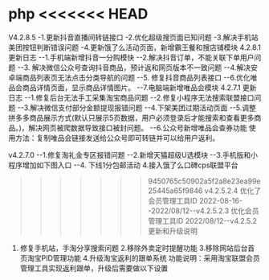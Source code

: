 php
<<<<<<< HEAD
=======
V4.2.8.5
-1.更新抖音直播间转链接口
-2.优化超级搜页面已知问题
-3.解决手机站美团按钮判断错误问题
-4.更新饿了么活动页面，新增霸王餐和搜店铺模块
4.2.8.1 更新日志
--1.手机端新增抖音一分购模快
--2.解决抖音订单，不能关联下单用户问题
--3. 解决微信公众号查询抖音商品，预计返和网页版本不一致问题
--4.解决安卓端商品列表页无法点击分类导航的问题
--5. 修复抖音商品列表接口
--6.优化唯品会商品详情页面，显示商品详情图片。
--7.电脑端新增唯品会模块
4.2.7.1 更新日志
--1.修复后台无法手工采集淘宝商品问题
--2.修复小程序无法搜索联盟接口问题
--3.解决微信支付部分金额提现报错问题
--4.下架美团过期活动页面
--5.调整拼多多商品展示方式(默认只展示5页数据，用户必须登录后才能搜索和查看更多商品。)，解决网页被爬数据导致接口被封问题。
--6.公众号新增唯品会查券功能
使用方法：复制唯品会链接发送给公众号即可转链并可以给用户返利。


v4.2.7.0
--1.修复淘礼金专区报错问题
--2.新增天猫超级U选模块
--3.手机版和小程序增加如下图入口
--4. 下线1分包邮活动
4.接入饿了么口碑cps联盟平台
>>>>>>> 9450765c50902a5f2a8e23ea99e25445a65f9846
v4.2.5.2.4
优化了会员管理工具ID
2022-08-16--2022/08/12--v4.2.5.2.3
优化会员管理工具ID
2022/08/12--v4.2.5.2更新和升级说明
1. 修复手机站，手淘分享搜索问题
2.移除外卖定时提醒功能
3.移除网站后台首页淘宝PID管理功能
4.升级淘宝返利的跟单系统
功能说明：采用淘宝联盟会员管理工具实现返利跟单，升级后需要做以下设置